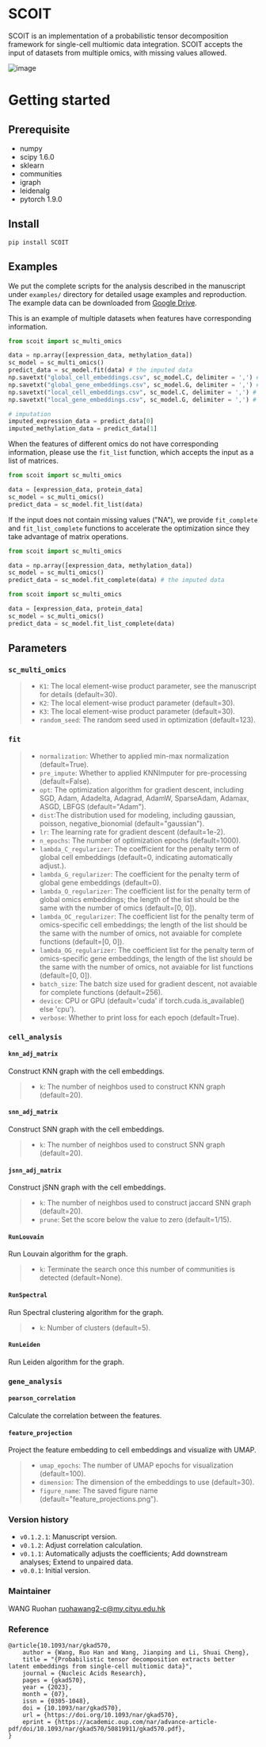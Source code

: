 # SCOIT
SCOIT is an implementation of a probabilistic tensor decomposition framework for single-cell multiomic data integration. SCOIT accepts the input of datasets from multiple omics, with missing values allowed.

![image](https://github.com/deepomicslab/SCOIT/blob/main/framework.png)

# Getting started

## Prerequisite
+ numpy
+ scipy 1.6.0
+ sklearn
+ communities
+ igraph
+ leidenalg
+ pytorch 1.9.0

## Install
```
pip install SCOIT
```

## Examples
We put the complete scripts for the analysis described in the manuscript under ```examples/``` directory for detailed usage examples and reproduction. The example data can be downloaded from [Google Drive](https://drive.google.com/drive/folders/1F_WBwNsHggjTqgFfTm6IugNKpb0xJTje?usp=sharing).

This is an example of multiple datasets when features have corresponding information.

```Python
from scoit import sc_multi_omics

data = np.array([expression_data, methylation_data])
sc_model = sc_multi_omics()
predict_data = sc_model.fit(data) # the imputed data
np.savetxt("global_cell_embeddings.csv", sc_model.C, delimiter = ',') # global cell embeddings
np.savetxt("global_gene_embeddings.csv", sc_model.G, delimiter = ',') # global gene embeddings
np.savetxt("local_cell_embeddings.csv", sc_model.C, delimiter = ',') # omics-specific cell embeddings
np.savetxt("local_gene_embeddings.csv", sc_model.G, delimiter = ',') # omics-specific gene embeddings

# imputation
imputed_expression_data = predict_data[0]
imputed_methylation_data = predict_data[1]

```
When the features of different omics do not have corresponding information, please use the ```fit_list``` function, which accepts the input as a list of matrices.
```Python
from scoit import sc_multi_omics

data = [expression_data, protein_data]
sc_model = sc_multi_omics()
predict_data = sc_model.fit_list(data)
```
If the input does not contain missing values ("NA"), we provide ```fit_complete``` and ```fit_list_complete``` functions to accelerate the optimization since they take advantage of matrix operations.
```Python
from scoit import sc_multi_omics

data = np.array([expression_data, methylation_data])
sc_model = sc_multi_omics()
predict_data = sc_model.fit_complete(data) # the imputed data
```
```Python
from scoit import sc_multi_omics

data = [expression_data, protein_data]
sc_model = sc_multi_omics()
predict_data = sc_model.fit_list_complete(data)
```

## Parameters
###  ```sc_multi_omics```
> + ```K1```: The local element-wise product parameter, see the manuscript for details (default=30).
> + ```K2```: The local element-wise product parameter (default=30).
> + ```K3```: The local element-wise product parameter (default=30).
> + ```random_seed```: The random seed used in optimization (default=123).

###  ```fit```
> + ```normalization```: Whether to applied min-max normalization (default=True).
> + ```pre_impute```: Whether to applied KNNImputer for pre-processing (default=False).
> + ```opt```: The optimization algorithm for gradient descent, including SGD, Adam, Adadelta, Adagrad, AdamW, SparseAdam, Adamax, ASGD, LBFGS (default="Adam").
> + ```dist```:The distribution used for modeling, including gaussian, poisson, negative_bionomial (default="gaussian").
> + ```lr```: The learning rate for gradient descent (default=1e-2).
> + ```n_epochs```: The number of optimization epochs (default=1000).
> + ```lambda_C_regularizer```: The coefficient for the penalty term of global cell embeddings (default=0, indicating automatically adjust.).
> + ```lambda_G_regularizer```: The coefficient for the penalty term of global gene embeddings (default=0).
> + ```lambda_O_regularizer```: The coefficient list for the penalty term of global omics embeddings; the length of the list should be the same with the number of omics (default=[0, 0]).
> + ```lambda_OC_regularizer```: The coefficient list for the penalty term of omics-specific cell embeddings; the length of the list should be the same with the number of omics, not avaiable for complete functions (default=[0, 0]).
> + ```lambda_OG_regularizer```: The coefficient list for the penalty term of omics-specific gene embeddings, the length of the list should be the same with the number of omics, not avaiable for list functions (default=[0, 0]).
> + ```batch_size```: The batch size used for gradient descent, not avaiable for complete functions (default=256).
> + ```device```: CPU or GPU (default='cuda' if torch.cuda.is_available() else 'cpu').
> + ```verbose```: Whether to print loss for each epoch (default=True).

###  ```cell_analysis```
#### ```knn_adj_matrix```
Construct KNN graph with the cell embeddings.
> + ```k```: The number of neighbos used to construct KNN graph (default=20).
#### ```snn_adj_matrix```
Construct SNN graph with the cell embeddings.
> + ```k```: The number of neighbos used to construct SNN graph (default=20).
#### ```jsnn_adj_matrix```
Construct jSNN graph with the cell embeddings.
> + ```k```: The number of neighbos used to construct jaccard SNN graph (default=20).
> + ```prune```: Set the score below the value to zero (default=1/15).
#### ```RunLouvain```
Run Louvain algorithm for the graph.
> + ```k```: Terminate the search once this number of communities is detected (default=None).
#### ```RunSpectral```
Run Spectral clustering algorithm for the graph.
> + ```k```: Number of clusters (default=5).
#### ```RunLeiden```
Run Leiden algorithm for the graph.

###  ```gene_analysis```
#### ```pearson_correlation```
Calculate the correlation between the features.
#### ```feature_projection```
Project the feature embedding to cell embeddings and visualize with UMAP.
> + ```umap_epochs```: The number of UMAP epochs for visualization (default=100).
> + ```dimension```: The dimension of the embeddings to use (default=30).
> + ```figure_name```: The saved figure name (default="feature_projections.png").


### Version history
+ `v0.1.2.1`: Manuscript version.
+ `v0.1.2`: Adjust correlation calculation.
+ `v0.1.1`: Automatically adjusts the coefficients; Add downstream analyses; Extend to unpaired data.
+ `v0.0.1`: Initial version.

### Maintainer
WANG Ruohan ruohawang2-c@my.cityu.edu.hk

### Reference
```
@article{10.1093/nar/gkad570,
    author = {Wang, Ruo Han and Wang, Jianping and Li, Shuai Cheng},
    title = "{Probabilistic tensor decomposition extracts better latent embeddings from single-cell multiomic data}",
    journal = {Nucleic Acids Research},
    pages = {gkad570},
    year = {2023},
    month = {07},
    issn = {0305-1048},
    doi = {10.1093/nar/gkad570},
    url = {https://doi.org/10.1093/nar/gkad570},
    eprint = {https://academic.oup.com/nar/advance-article-pdf/doi/10.1093/nar/gkad570/50819911/gkad570.pdf},
}
```
